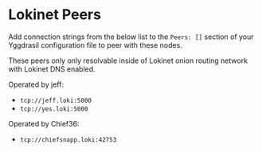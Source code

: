# Lokinet Peers

Add connection strings from the below list to the `Peers: []` section of your
Yggdrasil configuration file to peer with these nodes. 

These peers only only resolvable inside of Lokinet onion routing network with Lokinet DNS enabled.

Operated by jeff:
  * `tcp://jeff.loki:5000`
  * `tcp://yes.loki:5000`
  
Operated by Chief36:
  * `tcp://chiefsnapp.loki:42753`
